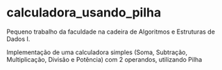 # calculadora_usando_pilha

Pequeno trabalho da faculdade na cadeira de Algoritmos e Estruturas de Dados I.

Implementação de uma calculadora simples (Soma, Subtração, Multiplicação, Divisão e Potência) com 2 operandos, utilizando Pilha
